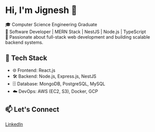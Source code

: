 # Hi, I'm Jignesh 👋

🎓 Computer Science Engineering Graduate  
💼 Software Developer | MERN Stack | NestJS | Node.js | TypeScript  
🚀 Passionate about full-stack web development and building scalable backend systems.

## 🔧 Tech Stack
- 🌐 Frontend: React.js
- 🛠️ Backend: Node.js, Express.js, NestJS
- 🗄️ Database: MongoDB, PostgreSQL, MySQL
- ☁️ DevOps: AWS (EC2, S3), Docker, GCP

## 📫 Let's Connect
[LinkedIn](https://www.linkedin.com/in/jigneshgurav/)
